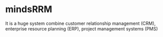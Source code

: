 # mindsRRM
It is a huge system combine customer relationship management (CRM), enterprise resource planning (ERP), project management systems (PMS)
